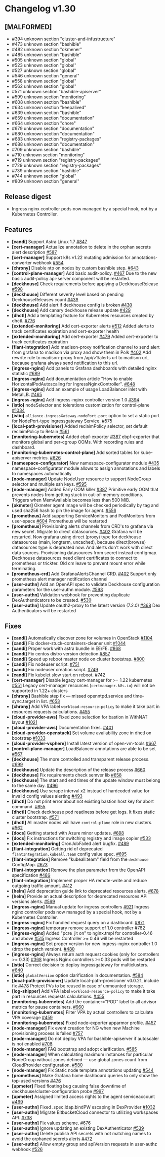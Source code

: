 # Changelog v1.30

## [MALFORMED]


 - #394 unknown section "cluster-and-infustructure"
 - #473 unknown section "bashible"
 - #482 unknown section "okmener"
 - #485 unknown section "bashible"
 - #505 unknown section "global"
 - #523 unknown section "global"
 - #527 unknown section "global"
 - #546 unknown section "general"
 - #558 unknown section "global"
 - #562 unknown section "global"
 - #571 unknown section "bashible-apiserver"
 - #599 unknown section "monitoring"
 - #608 unknown section "bashible"
 - #634 unknown section "keepalived"
 - #639 unknown section "bashible"
 - #659 unknown section "documentation"
 - #664 unknown section "chore"
 - #679 unknown section "documentation"
 - #680 unknown section "documentation"
 - #683 unknown section "registry-packages"
 - #688 unknown section "documentation"
 - #709 unknown section "bashible"
 - #710 unknown section "monitoring"
 - #719 unknown section "registry-packages"
 - #729 unknown section "registry-packages"
 - #739 unknown section "bashible"
 - #744 unknown section "global"
 - #809 unknown section "general"

## Release digest


 - Ingress nginx controller pods now managed by a special hook, not by a Kubernetes Controller.

## Features


 - **[candi]** Support Astra Linux 1.7 [#847](https://github.com/deckhouse/deckhouse/pull/847)
 - **[cert-manager]** Actualize annotation to delete in the orphan secrets alert description [#587](https://github.com/deckhouse/deckhouse/pull/587)
 - **[cert-manager]** Support k8s v1.22 mutating admission for annotations-converter webhook [#554](https://github.com/deckhouse/deckhouse/pull/554)
 - **[chrony]** Disable ntp on nodes by custom bashible step. [#643](https://github.com/deckhouse/deckhouse/pull/643)
 - **[control-plane-manager]** Add basic audit-policy. [#467](https://github.com/deckhouse/deckhouse/pull/467)
    Due to the new basic audit-policy api-server component will be restarted.
 - **[deckhouse]** Check requirements before applying a DeckhouseRelease [#598](https://github.com/deckhouse/deckhouse/pull/598)
 - **[deckhouse]** Different severity level based on pending DeckhouseReleases count [#439](https://github.com/deckhouse/deckhouse/pull/439)
 - **[deckhouse]** Add alert if deckhouse config is broken [#430](https://github.com/deckhouse/deckhouse/pull/430)
 - **[deckhouse]** Add canary deckhouse release update [#429](https://github.com/deckhouse/deckhouse/pull/429)
 - **[dhctl]** Add a templating feature for Kubernetes resources сreated by dhctl. [#776](https://github.com/deckhouse/deckhouse/pull/776)
 - **[extended-monitoring]** Add cert-exporter alerts [#512](https://github.com/deckhouse/deckhouse/pull/512)
    Added alerts to track certificates expiration and cert-exporter health
 - **[extended-monitoring]** Add cert-exporter [#479](https://github.com/deckhouse/deckhouse/pull/479)
    Added cert-exporter to track certificates expiration
 - **[flant-integration]** Add madison-proxy notification channel to send alert from grafana to madison via proxy and show them in Polk [#402](https://github.com/deckhouse/deckhouse/pull/402)
    Add rewrite rule to madison-proxy from /api/v1/alerts url to madison url, because grafana always send notification to this url.
 - **[ingress-nginx]** Add panels to Grafana dashboards with detailed nginx statistic [#689](https://github.com/deckhouse/deckhouse/pull/689)
 - **[ingress-nginx]** Add documentation article "How to enable HorizontalPodAutoscaling for IngressNginxController". [#648](https://github.com/deckhouse/deckhouse/pull/648)
 - **[ingress-nginx]** Add an example of usage LoadBalancer inlet with MetalLB. [#465](https://github.com/deckhouse/deckhouse/pull/465)
 - **[ingress-nginx]** Add ingress-nginx controller version 1.0 [#394](https://github.com/deckhouse/deckhouse/pull/394)
 - **[istio]** nodeSelector and tolerations customization for control-plane [#1034](https://github.com/deckhouse/deckhouse/pull/1034)
 - **[istio]** `alliance.ingressGateway.nodePort.port` option to set a static port for NodePort-type ingressgateway Service. [#575](https://github.com/deckhouse/deckhouse/pull/575)
 - **[local-path-provisioner]** Added reclaimPolicy selector, set default reclaimPolicy to Retain [#561](https://github.com/deckhouse/deckhouse/pull/561)
 - **[monitoring-kubernetes]** Added ebpf-exporter [#387](https://github.com/deckhouse/deckhouse/pull/387)
    ebpf-exporter that monitors global and per-cgroup OOMs. With recording rules and dashboard.
 - **[monitoring-kubernetes-control-plane]** Add sorted tables for kube-apiserver metrics. [#626](https://github.com/deckhouse/deckhouse/pull/626)
 - **[namespace-configurator]** New namespace-configurator module [#435](https://github.com/deckhouse/deckhouse/pull/435)
    namespace-configurator module allows to assign annotations and labels to namespaces automatically
 - **[node-manager]** Update NodeUser resource to support NodeGroup selector and multiple ssh keys. [#595](https://github.com/deckhouse/deckhouse/pull/595)
 - **[node-manager]** Added Early OOM killer [#387](https://github.com/deckhouse/deckhouse/pull/387)
    Primitive early OOM that prevents nodes from getting stuck in out-of-memory conditions. Triggers when MemAvailable becomes less than 500 MiB.
 - **[okmeter]** Okmeter agent image will be checked periodically by tag and used sha256 hash to pin the image for agent. [#556](https://github.com/deckhouse/deckhouse/pull/556)
 - **[prometheus]** Add supporting ServiceMonitors and PodMonitors from user-space [#604](https://github.com/deckhouse/deckhouse/pull/604)
    Prometheus will be restarted
 - **[prometheus]** Provisioning alerts channels from CRD's to grafana via new secret. Migrate to direct datasources. [#402](https://github.com/deckhouse/deckhouse/pull/402)
    Grafana will be restarted.
    Now grafana using direct (proxy) type for deckhouse datasources (main, longterm, uncached), because direct(browse) datasources type is depreated now. And alerts don't work with direct data sources.
    Provisioning datasources from secret instead configmap. Deckhouse datasources need client certificates to connect to  prometheus or trickter. Old cm leave to prevent mount error while terminating.
 - **[prometheus-crd]** Add GrafanaAlertsChannel CRD. [#402](https://github.com/deckhouse/deckhouse/pull/402)
    Support only prometheus alert manager notification channel
 - **[user-authn]** Add an OpenAPI spec to validate Deckhouse configuration parameters for the user-authn module. [#593](https://github.com/deckhouse/deckhouse/pull/593)
 - **[user-authn]** Validation webhook for preventing duplicate DexAuthenticators to be created. [#530](https://github.com/deckhouse/deckhouse/pull/530)
 - **[user-authn]** Update oauth2-proxy to the latest version (7.2.0) [#368](https://github.com/deckhouse/deckhouse/pull/368)
    Dex Authenticators will be restarted

## Fixes


 - **[candi]** Automatically discover zone for volumes in OpenStack [#1104](https://github.com/deckhouse/deckhouse/pull/1104)
 - **[candi]** Fix docker-stuck-containers-cleaner unit [#1044](https://github.com/deckhouse/deckhouse/pull/1044)
 - **[candi]** Proper work with astra bundle in EE/FE. [#868](https://github.com/deckhouse/deckhouse/pull/868)
 - **[candi]** Fix centos distro version detection [#857](https://github.com/deckhouse/deckhouse/pull/857)
 - **[candi]** Speed up reboot master node on cluster bootstrap. [#800](https://github.com/deckhouse/deckhouse/pull/800)
 - **[candi]** Fix nodeuser script. [#751](https://github.com/deckhouse/deckhouse/pull/751)
 - **[candi]** Fix nodeuser creation script. [#749](https://github.com/deckhouse/deckhouse/pull/749)
 - **[candi]** Fix kubelet slow start on reboot. [#742](https://github.com/deckhouse/deckhouse/pull/742)
 - **[cert-manager]** Disable legacy cert-manager for >= 1.22 kubernetes [#551](https://github.com/deckhouse/deckhouse/pull/551)
    Legacy cert-manager resources (`certmanager.k8s.io`) will not be supported in 1.22+ clusters
 - **[chrony]** Bashible step fix — missed openntpd.service and time-sync.target in list. [#653](https://github.com/deckhouse/deckhouse/pull/653)
 - **[chrony]** Add VPA label `workload-resource-policy` to make it take part in resources requests calculations. [#455](https://github.com/deckhouse/deckhouse/pull/455)
 - **[cloud-provider-aws]** Fixed zone selection for bastion in WithNAT layout [#1021](https://github.com/deckhouse/deckhouse/pull/1021)
 - **[cloud-provider-aws]** Documentation fixes. [#401](https://github.com/deckhouse/deckhouse/pull/401)
 - **[cloud-provider-openstack]** Set volume availability zone in dhctl on bootstrap [#1033](https://github.com/deckhouse/deckhouse/pull/1033)
 - **[cloud-provider-vsphere]** Install latest version of open-vm-tools [#667](https://github.com/deckhouse/deckhouse/pull/667)
 - **[control-plane-manager]** LoadBalancer annotations are able to be set [#567](https://github.com/deckhouse/deckhouse/pull/567)
 - **[deckhouse]** The more controlled and transparent release process. [#699](https://github.com/deckhouse/deckhouse/pull/699)
 - **[deckhouse]** Update the description of the release process [#660](https://github.com/deckhouse/deckhouse/pull/660)
 - **[deckhouse]** Fix requirements check semver lib [#658](https://github.com/deckhouse/deckhouse/pull/658)
 - **[deckhouse]** The start and end times of the update window must belong to the same day. [#496](https://github.com/deckhouse/deckhouse/pull/496)
 - **[deckhouse]** Use scrape interval x2 instead of hardcoded value for invalid config values alerting [#493](https://github.com/deckhouse/deckhouse/pull/493)
 - **[dhctl]** Do not print error about not existing bastion host key for abort command. [#655](https://github.com/deckhouse/deckhouse/pull/655)
 - **[dhctl]** Check deckhouse pod readiness before get logs. It fixes static cluster bootstrap. [#571](https://github.com/deckhouse/deckhouse/pull/571)
 - **[dhctl]** All master nodes will have `control-plane` role in new clusters. [#562](https://github.com/deckhouse/deckhouse/pull/562)
 - **[docs]** Getting started with Azure minor updates. [#698](https://github.com/deckhouse/deckhouse/pull/698)
 - **[docs]** Fix instructions for switching registry and image copier [#533](https://github.com/deckhouse/deckhouse/pull/533)
 - **[extended-monitoring]** CronJobFailed alert bugfix. [#489](https://github.com/deckhouse/deckhouse/pull/489)
 - **[flant-integration]** Getting rid of deprecated `flantIntegration.kubeall.team` config value spec. [#695](https://github.com/deckhouse/deckhouse/pull/695)
 - **[flant-integration]** Remove "kubeall.team" field from the `deckhouse` ConfigMap. [#673](https://github.com/deckhouse/deckhouse/pull/673)
 - **[flant-integration]** Remove the plan parameter from the OpenAPI specification [#486](https://github.com/deckhouse/deckhouse/pull/486)
 - **[flant-integration]** Implement proper HA remote-write and reduce outgoing traffic amount. [#412](https://github.com/deckhouse/deckhouse/pull/412)
 - **[helm]** Add deprecation guide link to deprecated resources alerts. [#678](https://github.com/deckhouse/deckhouse/pull/678)
 - **[helm]** Provide an actual description for deprecated resources API versions alerts. [#569](https://github.com/deckhouse/deckhouse/pull/569)
 - **[ingress-nginx]** Manual update for ingress controllers [#921](https://github.com/deckhouse/deckhouse/pull/921)
    Ingress nginx controller pods now managed by a special hook, not by a Kubernetes Controller.
 - **[ingress-nginx]** Fix handled request query on a dashboard. [#871](https://github.com/deckhouse/deckhouse/pull/871)
 - **[ingress-nginx]** temporary remove support of 1.0 controller [#782](https://github.com/deckhouse/deckhouse/pull/782)
 - **[ingress-nginx]** Added "pcre_jit on" to nginx.tmpl for controller-0.46 and above [#515](https://github.com/deckhouse/deckhouse/pull/515)
    Ingress Controller >= 0.46 will be restarted
 - **[ingress-nginx]** Set proper version for new ingress-nginx controller 1.0 (drop the patch version). [#480](https://github.com/deckhouse/deckhouse/pull/480)
 - **[ingress-nginx]** Always return auth request cookies (only for controllers >= 0.33) [#368](https://github.com/deckhouse/deckhouse/pull/368)
    Ingress Nginx controllers >=0.33 pods will be restarted
 - **[istio]** Correct decision to deploy ingressgateway for multiclusters. [#640](https://github.com/deckhouse/deckhouse/pull/640)
 - **[istio]** `globalVersion` option clarification in documentation. [#584](https://github.com/deckhouse/deckhouse/pull/584)
 - **[local-path-provisioner]** Update local-path-provisioner v0.0.21, include fix [#478](https://github.com/deckhouse/deckhouse/pull/478)
    Protect PVs to be reused in case of unmounted storage.
 - **[log-shipper]** Add VPA label `workload-resource-policy` to make it take part in resources requests calculations. [#455](https://github.com/deckhouse/deckhouse/pull/455)
 - **[monitoring-kubernetes]** Add the container="POD" label to all advisor metrics for pause containers. [#960](https://github.com/deckhouse/deckhouse/pull/960)
 - **[monitoring-kubernetes]** Filter VPA by actual controllers to calculate VPA coverage [#459](https://github.com/deckhouse/deckhouse/pull/459)
 - **[monitoring-kubernetes]** Fixed node-exporter apparmor profile. [#457](https://github.com/deckhouse/deckhouse/pull/457)
 - **[node-manager]** Fix event creation for NG when new Machine provisioning process is failed [#757](https://github.com/deckhouse/deckhouse/pull/757)
 - **[node-manager]** Do not deploy VPA for bashible-apiserver if autoscaler is not enabled [#708](https://github.com/deckhouse/deckhouse/pull/708)
 - **[node-manager]** FAQ bootstrap and adopt clarification. [#585](https://github.com/deckhouse/deckhouse/pull/585)
 - **[node-manager]** When calculating maximum instances for particular NodeGroup without zones defined — use global zones count from CloudProvider configuration. [#580](https://github.com/deckhouse/deckhouse/pull/580)
 - **[node-manager]** Fix Static node template annotations updating [#544](https://github.com/deckhouse/deckhouse/pull/544)
 - **[prometheus]** Make Grafana home dashboard queries to only show the top-used versions [#476](https://github.com/deckhouse/deckhouse/pull/476)
 - **[upmeter]** Fixed floating bug causing false downtime of deckhouse/cluster-configuration probe [#997](https://github.com/deckhouse/deckhouse/pull/997)
 - **[upmeter]** Assigned limited access rights to the agent serviceaccount [#469](https://github.com/deckhouse/deckhouse/pull/469)
 - **[user-authn]** Fixed .spec.ldap.bindPW escaping in DexProvider [#1032](https://github.com/deckhouse/deckhouse/pull/1032)
 - **[user-authn]** Migrate BitbucketCloud connector to utilizing workspaces API. [#738](https://github.com/deckhouse/deckhouse/pull/738)
 - **[user-authn]** Fix values scheme. [#676](https://github.com/deckhouse/deckhouse/pull/676)
 - **[user-authn]** Ignore updating an existing DexAuthenticator [#539](https://github.com/deckhouse/deckhouse/pull/539)
 - **[user-authn]** Delete publish API secrets with not matching names to avoid the orphaned secrets alerts [#472](https://github.com/deckhouse/deckhouse/pull/472)
 - **[user-authz]** Allow empty group and apiVersion requests in user-authz webhook [#526](https://github.com/deckhouse/deckhouse/pull/526)

